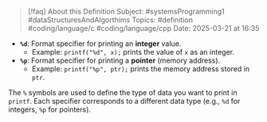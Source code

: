 > [!faq] About this Definition
> Subject: #systemsProgramming1 #dataStructuresAndAlgorthims 
> Topics: #definition  #coding/language/c #coding/language/cpp 
> Date: 2025-03-21 at 16:35

- **`%d`**: Format specifier for printing an **integer** value.
    - Example: `printf("%d", x);` prints the value of `x` as an integer.
- **`%p`**: Format specifier for printing a **pointer** (memory address).
    - Example: `printf("%p", ptr);` prints the memory address stored in `ptr`.

The `%` symbols are used to define the type of data you want to print in `printf`. Each specifier corresponds to a different data type (e.g., `%d` for integers, `%p` for pointers).